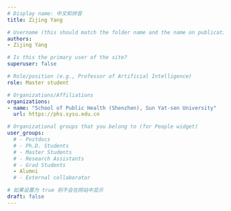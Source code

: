 ```yaml
---
# Display name: 中文和拼音
title: Zijing Yang

# Username (this should match the folder name and the name on publications)
authors:
- Zijing Yang

# Is this the primary user of the site?
superuser: false

# Role/position (e.g., Professor of Artificial Intelligence)
role: Master student

# Organizations/Affiliations
organizations:
- name: "School of Public Health (Shenzhen), Sun Yat-sen University" 
  url: https://phs.sysu.edu.cn

# Organizational groups that you belong to (for People widget)
user_groups:
  # - Postdocs
  # - Ph.D. Students
  # - Master Students
  # - Research Assistants
  # - Grad Students
  - Alumni
  # - External collaborator

# 如果设置为 true 则不会在网站中显示
draft: false
---
```





